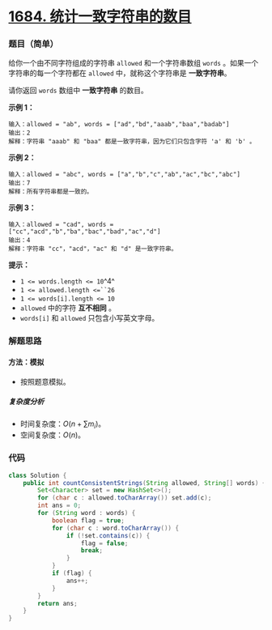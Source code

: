 # [1684. 统计一致字符串的数目](https://leetcode.cn/problems/count-the-number-of-consistent-strings/)

### 题目（简单）

给你一个由不同字符组成的字符串 `allowed` 和一个字符串数组 `words` 。如果一个字符串的每一个字符都在 `allowed` 中，就称这个字符串是 **一致字符串**。

请你返回 `words` 数组中 **一致字符串** 的数目。

**示例 1：**

```
输入：allowed = "ab", words = ["ad","bd","aaab","baa","badab"]
输出：2
解释：字符串 "aaab" 和 "baa" 都是一致字符串，因为它们只包含字符 'a' 和 'b' 。
```

**示例 2：**

```
输入：allowed = "abc", words = ["a","b","c","ab","ac","bc","abc"]
输出：7
解释：所有字符串都是一致的。
```

**示例 3：**

```
输入：allowed = "cad", words = ["cc","acd","b","ba","bac","bad","ac","d"]
输出：4
解释：字符串 "cc"，"acd"，"ac" 和 "d" 是一致字符串。
```

**提示：**

* `1 <= words.length <= 10`^4^
* `1 <= allowed.length <=``26`
* `1 <= words[i].length <= 10`
* `allowed` 中的字符 **互不相同** 。
* `words[i]` 和 `allowed` 只包含小写英文字母。


### 解题思路

#### 方法：模拟

- 按照题意模拟。

##### 复杂度分析

- 时间复杂度：$O(n + \sum m_i)$。
- 空间复杂度：$O(n)$。

### 代码

```java
class Solution {
    public int countConsistentStrings(String allowed, String[] words) {
        Set<Character> set = new HashSet<>();
        for (char c : allowed.toCharArray()) set.add(c);
        int ans = 0;
        for (String word : words) {
            boolean flag = true;
            for (char c : word.toCharArray()) {
                if (!set.contains(c)) {
                    flag = false;
                    break;
                }
            }
            if (flag) {
                ans++;
            }
        }
        return ans;
    }
}
```
